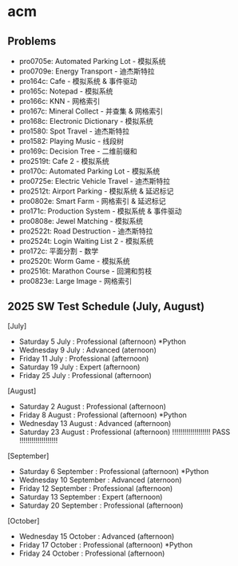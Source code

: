 # acm

## Problems

- pro0705e: Automated Parking Lot - 模拟系统
- pro0709e: Energy Transport - 迪杰斯特拉
- pro164c: Cafe - 模拟系统 & 事件驱动
- pro165c: Notepad - 模拟系统
- pro166c: KNN - 网格索引
- pro167c: Mineral Collect - 并查集 & 网格索引
- pro168c: Electronic Dictionary - 模拟系统
- pro1580: Spot Travel - 迪杰斯特拉
- pro1582: Playing Music - 线段树
- pro169c: Decision Tree - 二维前缀和
- pro2519t: Cafe 2 - 模拟系统
- pro170c: Automated Parking Lot - 模拟系统
- pro0725e: Electric Vehicle Travel - 迪杰斯特拉
- pro2512t: Airport Parking - 模拟系统 & 延迟标记
- pro0802e: Smart Farm - 网格索引 & 延迟标记
- pro171c: Production System - 模拟系统 & 事件驱动
- pro0808e: Jewel Matching - 模拟系统
- pro2522t: Road Destruction - 迪杰斯特拉
- pro2524t: Login Waiting List 2 - 模拟系统
- pro172c: 平面分割 - 数学
- pro2520t: Worm Game - 模拟系统
- pro2516t: Marathon Course - 回溯和剪枝
- pro0823e: Large Image - 网格索引

## 2025 SW Test Schedule (July, August)	

[July]
  - Saturday 5 July : Professional (afternoon) *Python
  - Wednesday 9 July : Advanced (aternoon)
  - Friday 11 July : Professional (afternoon)
  - Saturday 19 July : Expert (afternoon)
  - Friday 25 July : Professional (afternoon)

[August]
  - Saturday 2 August : Professional (afternoon)
  - Friday 8 August : Professional (afternoon) *Python
  - Wednesday 13 August : Advanced (afternoon)
  - Saturday 23 August : Professional (afternoon) !!!!!!!!!!!!!!!!!!! PASS !!!!!!!!!!!!!!!!!!!

[September]
  - Saturday 6 September : Professional (afternoon) *Python
  - Wednesday 10 September : Advanced (aternoon)
  - Friday 12 September : Professional (afternoon)
  - Saturday 13 September : Expert (afternoon)
  - Saturday 20 September : Professional (afternoon)

[October]
  - Wednesday 15 October : Advanced (afternoon)
  - Friday 17 October : Professional (afternoon) *Python
  - Friday 24 October : Professional (afternoon)
